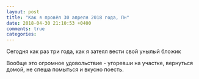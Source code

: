 ```yaml
---
layout: post
title: "Как я провёл 30 апреля 2018 года, Пн"
date: 2018-04-30 21:10:53 +0400
comments: true
categories: 
---
```

Сегодня как раз три года, как я затеял вести свой унылый бложик

Вообще это огромное удовольствие - угоревши на участке, вернуться домой, не спеша помыться и вкусно поесть.

